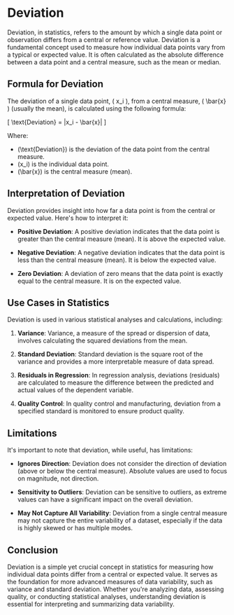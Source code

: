 # Deviation

Deviation, in statistics, refers to the amount by which a single data point or observation differs from a central or reference value. Deviation is a fundamental concept used to measure how individual data points vary from a typical or expected value. It is often calculated as the absolute difference between a data point and a central measure, such as the mean or median.

## Formula for Deviation

The deviation of a single data point, \( x_i \), from a central measure, \( \bar{x} \) (usually the mean), is calculated using the following formula:

\[ \text{Deviation} = |x_i - \bar{x}| \]

Where:
- \(\text{Deviation}\) is the deviation of the data point from the central measure.
- \(x_i\) is the individual data point.
- \(\bar{x}\) is the central measure (mean).

## Interpretation of Deviation

Deviation provides insight into how far a data point is from the central or expected value. Here's how to interpret it:

- **Positive Deviation**: A positive deviation indicates that the data point is greater than the central measure (mean). It is above the expected value.

- **Negative Deviation**: A negative deviation indicates that the data point is less than the central measure (mean). It is below the expected value.

- **Zero Deviation**: A deviation of zero means that the data point is exactly equal to the central measure. It is on the expected value.

## Use Cases in Statistics

Deviation is used in various statistical analyses and calculations, including:

1. **Variance**: Variance, a measure of the spread or dispersion of data, involves calculating the squared deviations from the mean.

2. **Standard Deviation**: Standard deviation is the square root of the variance and provides a more interpretable measure of data spread.

3. **Residuals in Regression**: In regression analysis, deviations (residuals) are calculated to measure the difference between the predicted and actual values of the dependent variable.

4. **Quality Control**: In quality control and manufacturing, deviation from a specified standard is monitored to ensure product quality.

## Limitations

It's important to note that deviation, while useful, has limitations:

- **Ignores Direction**: Deviation does not consider the direction of deviation (above or below the central measure). Absolute values are used to focus on magnitude, not direction.

- **Sensitivity to Outliers**: Deviation can be sensitive to outliers, as extreme values can have a significant impact on the overall deviation.

- **May Not Capture All Variability**: Deviation from a single central measure may not capture the entire variability of a dataset, especially if the data is highly skewed or has multiple modes.

## Conclusion

Deviation is a simple yet crucial concept in statistics for measuring how individual data points differ from a central or expected value. It serves as the foundation for more advanced measures of data variability, such as variance and standard deviation. Whether you're analyzing data, assessing quality, or conducting statistical analyses, understanding deviation is essential for interpreting and summarizing data variability.
